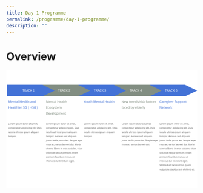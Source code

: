 ```yaml
---
title: Day 1 Programme
permalink: /programme/day-1-programme/
description: ""
---
```

# Overview
![](/images/Frame%201%20(1).png)